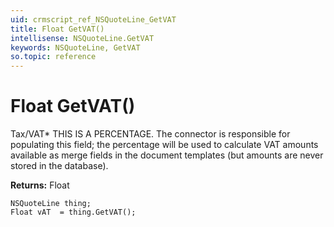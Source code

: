 ```yaml
---
uid: crmscript_ref_NSQuoteLine_GetVAT
title: Float GetVAT()
intellisense: NSQuoteLine.GetVAT
keywords: NSQuoteLine, GetVAT
so.topic: reference
---
```


# Float GetVAT()

Tax/VAT* THIS IS A PERCENTAGE. The connector is responsible for populating this field; the percentage will be used to calculate VAT amounts available as merge fields in the document templates (but amounts are never stored in the database).

**Returns:** Float

```crmscript
NSQuoteLine thing;
Float vAT  = thing.GetVAT();
```

